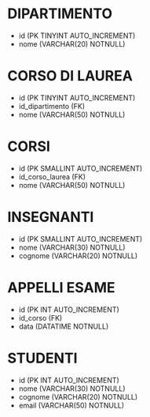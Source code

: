 # DIPARTIMENTO
- id (PK TINYINT AUTO_INCREMENT)
- nome (VARCHAR(20) NOTNULL)

# CORSO DI LAUREA
- id (PK TINYINT AUTO_INCREMENT)
- id_dipartimento (FK)
- nome (VARCHAR(50) NOTNULL)

# CORSI
- id (PK SMALLINT AUTO_INCREMENT)
- id_corso_laurea (FK)
- nome (VARCHAR(50) NOTNULL)

# INSEGNANTI
- id (PK SMALLINT AUTO_INCREMENT)
- nome (VARCHAR(30) NOTNULL)
- cognome (VARCHAR(20) NOTNULL)

# APPELLI ESAME
- id (PK INT AUTO_INCREMENT)
- id_corso (FK)
- data (DATATIME NOTNULL)

# STUDENTI
- id (PK INT AUTO_INCREMENT)
- nome (VARCHAR(30) NOTNULL)
- cognome (VARCHAR(20) NOTNULL)
- email (VARCHAR(50) NOTNULL)

